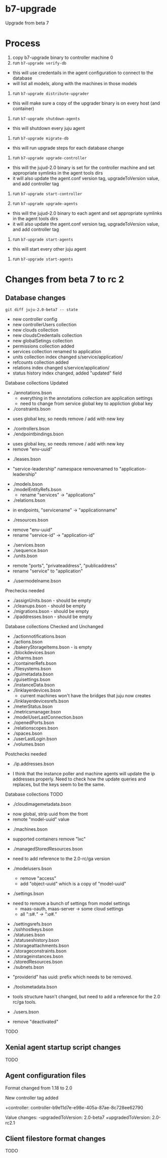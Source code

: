 # b7-upgrade
Upgrade from beta 7

# Process

1. copy b7-upgrade binary to controller machine 0
1. run `b7-upgrade verify-db`
  - this will use credentails in the agent configuration to connect to the database
  - will list all models, along with the machines in those models
1. run `b7-upgrade distribute-upgrader`
  - this will make sure a copy of the upgrader binary is on every host (and container)
1. run `b7-upgrade shutdown-agents`
  - this will shutdown every juju agent
1. run `b7-upgrade migrate-db`
  - this will run upgrade steps for each database change
1. run `b7-upgrade upgrade-controller`
  - this will the jujud-2.0 binary is set for the controller machine and set appropriate symlinks in the agent tools dirs
  - it will also update the agent.conf version tag, upgradeToVersion value, and add controller tag
1. run `b7-upgrade start-controller`

1. run `b7-upgrade upgrade-agents`
  - this will the jujud-2.0 binary to each agent and set appropriate symlinks in the agent tools dirs
  - it will also update the agent.conf version tag, upgradeToVersion value, and add controller tag

1. run `b7-upgrade start-agents`
  - this will start every other juju agent
1. run `b7-upgrade start-agents`


# Changes from beta 7 to rc 2

## Database changes

`git diff juju-2.0-beta7 -- state`

 * new controller config
 * new controllerUsers collection
 * new clouds collection
 * new cloudsCredentails collection
 * new globalSetings collection
 * permissions collection added
 * services collection renamed to application
 * units collection index changed s/service/application/
 * refcounts collection added
 * relations index changed s/service/application/
 * status history index changed, added "updated" field

Database collections Updated

* ./annotations.bson
  - everything in the annotations collection are application settings
  - need to change from service global key to appliction global key
* ./constraints.bson
 - uses global key, so needs remove / add with new key
* ./controllers.bson
* ./endpointbindings.bson
 - uses global key, so needs remove / add with new key
 - remove "env-uuid"
* ./leases.bson
 - "service-leadership" namespace removenamed to "application-leadership"
* ./models.bson
* ./modelEntityRefs.bson
  - rename "services" -> "applications"
* ./relations.bson
 - in endpoints, "servicename" -> "applicationname"
* ./resources.bson
 - remove "env-uuid"
 - rename "service-id" -> "application-id"
* ./services.bson
* ./sequence.bson
* ./units.bson
 - remote "ports", "privateaddress", "publicaddress"
 - rename "service" to "application"
* ./usermodelname.bson

Prechecks needed

* ./assignUnits.bson - should be empty
* ./cleanups.bson - should be empty
* ./migrations.bson - should be empty
* ./ipaddresses.bson - should be empty

Database collections Checked and Unchanged
* ./actionnotifications.bson
* ./actions.bson
* ./bakeryStorageItems.bson - is empty
* ./blockdevices.bson
* ./charms.bson
* ./containerRefs.bson
* ./filesystems.bson
* ./guimetadata.bson
* ./guisettings.bson
* ./instanceData.bson
* ./linklayerdevices.bson
  - current machines won't have the bridges that juju now creates
* ./linklayerdevicesrefs.bson
* ./meterStatus.bson
* ./metricsmanager.bson
* ./modelUserLastConnection.bson
* ./openedPorts.bson
* ./relationscopes.bson
* ./spaces.bson
* ./userLastLogin.bson
* ./volumes.bson

Postchecks needed
* ./ip.addresses.bson
 - I think that the instance poller and machine agents
   will update the ip addresses properly. Need to check
   how the update queries and replaces, but the keys seem
   to be the same.


Database collections TODO
* ./cloudimagemetadata.bson
 - now global, strip uuid from the front
 - remote "model-uuid" value


* ./machines.bson
 - supported containers remove "lxc"
* ./managedStoredResources.bson
 - need to add reference to the 2.0-rc/ga version


* ./modelusers.bson
  - remove "access"
  - add "object-uuid" which is a copy of "model-uuid"



* ./settings.bson
 - need to remove a bunch of settings from model settings
   - maas-oauth, maas-server -> some cloud settings
   - all  "<uuid>:s#.*" ->  "<uuid>:a#.*"

* ./settingsrefs.bson
* ./sshhostkeys.bson
* ./statuses.bson
* ./statuseshistory.bson
* ./storageattachments.bson
* ./storageconstraints.bson
* ./storageinstances.bson
* ./storedResources.bson
* ./subnets.bson
 - "providerid" has uuid: prefix which needs to be removed.
* ./toolsmetadata.bson
 - tools structure hasn't changed, but need to add a reference
   for the 2.0 rc/ga tools.
* ./users.bson
 - remove "deactivated"


TODO

## Xenial agent startup script changes

TODO

## Agent configuration files

Format changed from 1.18 to 2.0

New controller tag added

+controller: controller-b9e11d7e-e98e-405a-87ae-8c728ee62790

Value changes:
-upgradedToVersion: 2.0-beta7
+upgradedToVersion: 2.0-rc2.1


## Client filestore format changes

TODO